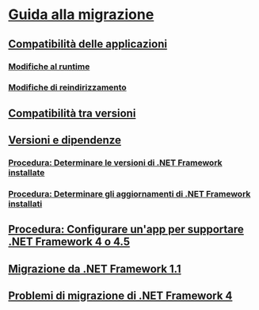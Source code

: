 # [Guida alla migrazione](index.md)
## [Compatibilità delle applicazioni](application-compatibility.md)
### [Modifiche al runtime](runtime/index.md)
### [Modifiche di reindirizzamento](retargeting/index.md)
## [Compatibilità tra versioni](version-compatibility.md)
## [Versioni e dipendenze](versions-and-dependencies.md)
### [Procedura: Determinare le versioni di .NET Framework installate](how-to-determine-which-versions-are-installed.md)
### [Procedura: Determinare gli aggiornamenti di .NET Framework installati](how-to-determine-which-net-framework-updates-are-installed.md)
## [Procedura: Configurare un'app per supportare .NET Framework 4 o 4.5](how-to-configure-an-app-to-support-net-framework-4-or-4-5.md)
## [Migrazione da .NET Framework 1.1](migrating-from-the-net-framework-1-1.md)
## [Problemi di migrazione di .NET Framework 4](net-framework-4-migration-issues.md)
